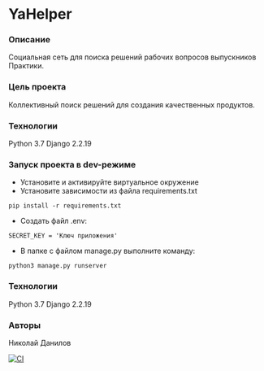 # YaHelper
### Описание
Социальная сеть для поиска решений рабочих вопросов выпускников Практики.

### Цель проекта
Коллективный поиск решений для создания качественных продуктов.

### Технологии
Python 3.7
Django 2.2.19

### Запуск проекта в dev-режиме
- Установите и активируйте виртуальное окружение
- Установите зависимости из файла requirements.txt
```
pip install -r requirements.txt
``` 
- Создать файл .env:
```
SECRET_KEY = 'Ключ приложения'
```

- В папке с файлом manage.py выполните команду:
```
python3 manage.py runserver
```
### Технологии
Python 3.7
Django 2.2.19

### Авторы
Николай Данилов

[![CI](https://github.com/yandex-praktikum/hw03_forms/actions/workflows/python-app.yml/badge.svg?branch=master)](https://github.com/yandex-praktikum/hw03_forms/actions/workflows/python-app.yml)
